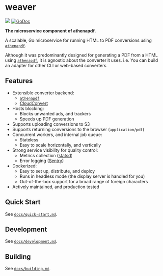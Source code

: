 # weaver

[![](https://badge.imagelayers.io/arachnysdocker/athenapdf-service:latest.svg)](https://imagelayers.io/?images=arachnysdocker/athenapdf-service:latest 'Get your own badge on imagelayers.io')
[![GoDoc](https://godoc.org/github.com/lachee/athenapdf/weaver?status.svg)](https://godoc.org/github.com/lachee/athenapdf/weaver)

**The microservice component of athenapdf.**

A scalable, Go microservice for running HTML to PDF conversions using [`athenapdf`][athenapdf].

Although it was predominantly designed for generating a PDF from a HTML using [`athenapdf`][athenapdf], it is agnostic about the converter it uses. i.e. You can build an adapter for other CLI or web-based converters.


## Features

- Extensible converter backend:
    - [`athenapdf`][athenapdf]
    - [CloudConvert][cloudconvert]
- Hosts blocking:
    - Blocks unwanted ads, and trackers
    - Speeds up PDF generation
- Supports uploading conversions to S3
- Supports returning conversions to the browser (`application/pdf`)
- Concurrent workers, and internal job queue:
    - Stateless
    - Easy to scale horizontally, and vertically
- Strong service visibility for quality control:
    - Metrics collection ([statsd])
    - Error logging ([Sentry][sentry])
- Dockerized:
    - Easy to set up, distribute, and deploy
    - Runs in headless mode (the display server is handled for you)
    - Out-of-the-box support for a broad range of foreign characters
- Actively maintained, and production tested


## Quick Start

See [`docs/quick-start.md`](docs/quick-start.md).


## Development

See [`docs/development.md`](docs/development.md).


## Building

See [`docs/building.md`](docs/building.md).


[athenapdf]: ../cli
[cloudconvert]: https://cloudconvert.com/
[statsd]: https://github.com/etsy/statsd
[sentry]: https://getsentry.com/
